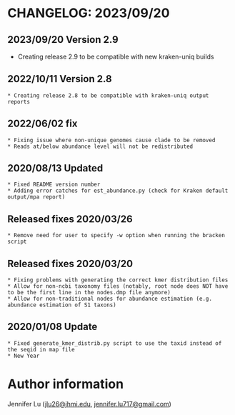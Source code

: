 # CHANGELOG: 2023/09/20

## 2023/09/20 Version 2.9
   * Creating release 2.9 to be compatible with new kraken-uniq builds 

## 2022/10/11 Version 2.8 
    * Creating release 2.8 to be compatible with kraken-uniq output reports

## 2022/06/02 fix
    * Fixing issue where non-unique genomes cause clade to be removed 
    * Reads at/below abundance level will not be redistributed

## 2020/08/13 Updated
    * Fixed README version number
    * Adding error catches for est_abundance.py (check for Kraken default output/mpa report) 

## Released fixes 2020/03/26
    * Remove need for user to specify -w option when running the bracken script  

## Released fixes 2020/03/20
    * Fixing problems with generating the correct kmer distribution files
    * Allow for non-ncbi taxonomy files (notably, root node does NOT have to be the first line in the nodes.dmp file anymore) 
    * Allow for non-traditional nodes for abundance estimation (e.g. abundance estimation of S1 taxons) 

## 2020/01/08 Update
    * Fixed generate_kmer_distrib.py script to use the taxid instead of the seqid in map file 
    * New Year 

# Author information
Jennifer Lu (jlu26@jhmi.edu, jennifer.lu717@gmail.com)
